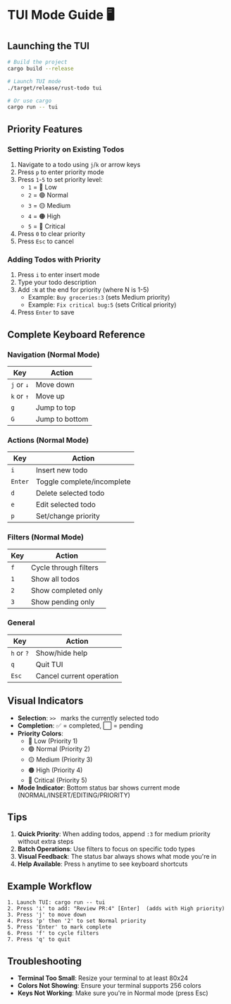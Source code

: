 # TUI Mode Guide 🖥️

## Launching the TUI

```bash
# Build the project
cargo build --release

# Launch TUI mode
./target/release/rust-todo tui

# Or use cargo
cargo run -- tui
```

## Priority Features

### Setting Priority on Existing Todos
1. Navigate to a todo using `j`/`k` or arrow keys
2. Press `p` to enter priority mode
3. Press `1`-`5` to set priority level:
   - `1` = 🔵 Low
   - `2` = 🟢 Normal
   - `3` = 🟡 Medium
   - `4` = 🟠 High
   - `5` = 🔴 Critical
4. Press `0` to clear priority
5. Press `Esc` to cancel

### Adding Todos with Priority
1. Press `i` to enter insert mode
2. Type your todo description
3. Add `:N` at the end for priority (where N is 1-5)
   - Example: `Buy groceries:3` (sets Medium priority)
   - Example: `Fix critical bug:5` (sets Critical priority)
4. Press `Enter` to save

## Complete Keyboard Reference

### Navigation (Normal Mode)
| Key | Action |
|-----|--------|
| `j` or `↓` | Move down |
| `k` or `↑` | Move up |
| `g` | Jump to top |
| `G` | Jump to bottom |

### Actions (Normal Mode)
| Key | Action |
|-----|--------|
| `i` | Insert new todo |
| `Enter` | Toggle complete/incomplete |
| `d` | Delete selected todo |
| `e` | Edit selected todo |
| `p` | Set/change priority |

### Filters (Normal Mode)
| Key | Action |
|-----|--------|
| `f` | Cycle through filters |
| `1` | Show all todos |
| `2` | Show completed only |
| `3` | Show pending only |

### General
| Key | Action |
|-----|--------|
| `h` or `?` | Show/hide help |
| `q` | Quit TUI |
| `Esc` | Cancel current operation |

## Visual Indicators

- **Selection**: `>> ` marks the currently selected todo
- **Completion**: ✅ = completed, ⬜ = pending
- **Priority Colors**:
  - 🔵 Low (Priority 1)
  - 🟢 Normal (Priority 2)
  - 🟡 Medium (Priority 3)
  - 🟠 High (Priority 4)
  - 🔴 Critical (Priority 5)
- **Mode Indicator**: Bottom status bar shows current mode (NORMAL/INSERT/EDITING/PRIORITY)

## Tips

1. **Quick Priority**: When adding todos, append `:3` for medium priority without extra steps
2. **Batch Operations**: Use filters to focus on specific todo types
3. **Visual Feedback**: The status bar always shows what mode you're in
4. **Help Available**: Press `h` anytime to see keyboard shortcuts

## Example Workflow

```
1. Launch TUI: cargo run -- tui
2. Press 'i' to add: "Review PR:4" [Enter]  (adds with High priority)
3. Press 'j' to move down
4. Press 'p' then '2' to set Normal priority
5. Press 'Enter' to mark complete
6. Press 'f' to cycle filters
7. Press 'q' to quit
```

## Troubleshooting

- **Terminal Too Small**: Resize your terminal to at least 80x24
- **Colors Not Showing**: Ensure your terminal supports 256 colors
- **Keys Not Working**: Make sure you're in Normal mode (press Esc)
